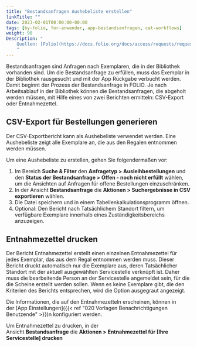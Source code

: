 ```yaml
---
title: "Bestandsanfragen Aushebeliste erstellen"
linkTitle: ""
date: 2023-02-01T00:00:00-00:00
tags: [by-folio, for-anwender, app-bestandsanfragen, cat-workflows]
weight: 90
Description: "
    Quellen: [Folio](https://docs.folio.org/docs/access/requests/requests/#collecting-page-requests) & [GBV](https://info.gbv.de/display/FOLIOGBVEXTERN/Folio:+Bestandsanfragen+Aushebeliste+erstellen)
    "
---
```


Bestandsanfragen sind Anfragen nach Exemplaren, die in der Bibliothek vorhanden sind. Um die Bestandsanfrage zu erfüllen, muss das Exemplar in der Bibliothek rausgesucht und mit der App Rückgabe verbucht werden. Damit beginnt der Prozess der Bestandsanfrage in FOLIO. Je nach Arbeitsablauf in der Bibliothek können die Bestandsanfragen, die abgeholt werden müssen, mit Hilfe eines von zwei Berichten ermitteln: CSV-Export oder Entnahmezettel.

## CSV-Export für Bestellungen generieren

Der CSV-Exportbericht kann als Aushebeliste verwendet werden. Eine Aushebeliste zeigt alle Exemplare an, die aus den Regalen entnommen werden müssen.

Um eine Aushebeliste zu erstellen, gehen Sie folgendermaßen vor:

1.  Im Bereich **Suche & Filter** den **Anfragetyp > Ausleihbestellungen** und den **Status der Bestandsanfrage > Offen - noch nicht erfüllt** wählen, um die Ansichten auf Anfragen für offene Bestellungen einzuschränken.
2.  In der Ansicht **Bestandsanfrage** die **Aktionen > Suchergebnisse in CSV exportieren** wählen.
3.  Die Datei speichern und in einem Tabellenkalkulationsprogramm öffnen.
4.  Optional: Den Bericht nach Tatsächlichem Standort filtern, um verfügbare Exemplare innerhalb eines Zuständigkeitsbereichs anzuzeigen.

## Entnahmezettel drucken

Der Bericht Entnahmezettel erstellt einen einzelnen Entnahmezettel für jedes Exemplar, das aus dem Regal entnommen werden muss. Dieser Bericht druckt automatisch nur die Exemplare aus, deren Tatsächlicher Standort mit der aktuell ausgewählten Servicestelle verknüpft ist. Daher muss die bearbeitende Person an der Servicestelle angemeldet sein, für die die Scheine erstellt werden sollen. Wenn es keine Exemplare gibt, die den Kriterien des Berichts entsprechen, wird die Option ausgegraut angezeigt.

Die Informationen, die auf den Entnahmezetteln erscheinen, können in der [App Einstellungen]({{< ref "020 Vorlagen Benachrichtigungen Benutzende" >}})n konfiguriert werden.

Um Entnahmezettel zu drucken, in der Ansicht **Bestandsanfrage** die **Aktionen > Entnahmezettel für \[Ihre Servicestelle\] drucken**
